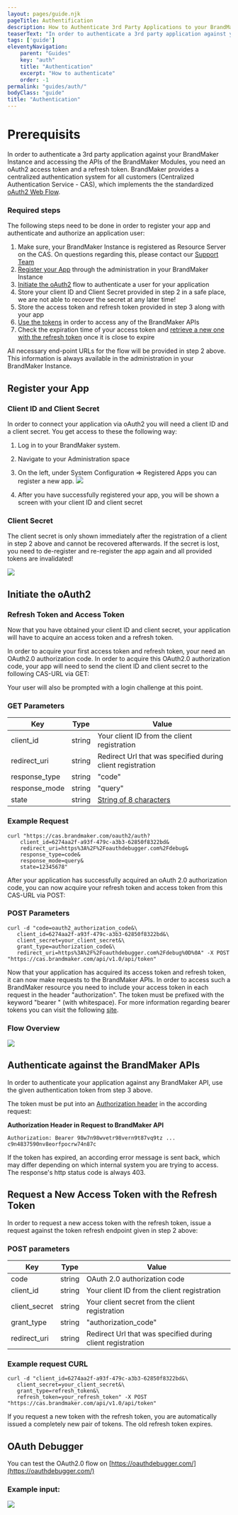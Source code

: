 ```yaml
---
layout: pages/guide.njk
pageTitle: Authentification
description: How to Authenticate 3rd Party Applications to your BrandMaker Instance
teaserText: "In order to authenticate a 3rd party application against your BrandMaker Instance and accessing the APIs of the BrandMaker Modules, you need an oAuth2 access token and a refresh token. BrandMaker provides a centralized authentication system for all customers (Centralized Authentication Service - CAS), which implements the the standardized oAuth2 Web Flow."
tags: ['guide']
eleventyNavigation:
    parent: "Guides"
    key: "auth"
    title: "Authentication"
    excerpt: "How to authenticate"
    order: -1
permalink: "guides/auth/"
bodyClass: "guide"
title: "Authentication"
---
```

Prerequisits
=============

In order to authenticate a 3rd party application against your BrandMaker
Instance and accessing the APIs of the BrandMaker Modules, you need an
oAuth2 access token and a refresh token. BrandMaker provides a
centralized authentication system for all customers (Centralized
Authentication Service - CAS), which implements the the standardized
[oAuth2 Web Flow](https://oauth.net/2/).

### Required steps
The following steps need to be done in order to register your app and
authenticate and authorize an application user:

1.  Make sure, your BrandMaker Instance is registered as Resource Server
    on the CAS. On questions regarding this, please contact our [Support
    Team](https://www.brandmaker.com/contact/support-ticket/)
2.  [Register your App](#register-your-app) through
    the administration in your BrandMaker Instance
3.  [Initiate the oAuth2](#initiate-the-oauth2) flow to
    authenticate a user for your application
4.  Store your client ID and Client Secret provided in step 2 in a safe
    place, we are not able to recover the secret at any later time!
5.  Store the access token and refresh token provided in step 3 along
    with your app
6.  [Use the tokens](#authenticate-against-the-brandmaker-apis) in order to
    access any of the BrandMaker APIs
7.  Check the expiration time of your access token and [retrieve a new
    one with the refresh token](#request-a-new-access-token-with-the-refresh-token)
    once it is close to expire

All necessary end-point URLs for the flow will be provided in step 2
above. This information is always available in the administration in
your BrandMaker Instance.

## Register your App

### Client ID and Client Secret

In order to connect your application via oAuth2 you will need a client
ID and a client secret. You get access to these the following way:

1.  Log in to your BrandMaker system.
2.  Navigate to your Administration space
3.  On the left, under System Configuration =\> Registered Apps you can
    register a new app. ![](/assets/guides/auth/clientsecret.png)

4.  After you have successfully registered your app, you will be shown a
    screen with your client ID and client secret

### Client Secret

The client secret is only shown immediately after the registration of a client in step 2 above and cannot be recovered afterwards. If the secret is lost, you need to de-register and re-register the app again and all provided tokens are invalidated!

 ![](/assets/guides/auth/clientsecretid.png)

## Initiate the oAuth2

### Refresh Token and Access Token

Now that you have obtained your client ID and client secret, your
application will have to acquire an access token and a refresh token.

In order to acquire your first access token and refresh token, your need
an OAuth2.0 authorization code. In order to acquire this OAuth2.0
authorization code, your app will need to send the client ID and client
secret to the following CAS-URL via GET:

Your user will also be prompted with a login challenge at this point.

### GET Parameters

|Key|Type|Value|
|--- |--- |--- |
|client_id|string|Your client ID from the client registration|
|redirect_uri|string|Redirect Url that was specified during client registration|
|response_type|string|"code"|
|response_mode|string|"query"|
|state|string|[String of 8 characters](https://auth0.com/docs/protocols/state-parameters)|

### Example Request

``` xquery
curl "https://cas.brandmaker.com/oauth2/auth?
    client_id=6274aa2f-a93f-479c-a3b3-62850f8322bd&
    redirect_uri=https%3A%2F%2Foauthdebugger.com%2Fdebug&
    response_type=code&
    response_mode=query&
    state=12345678"
```

 After your application has successfully acquired an oAuth 2.0 authorization code, you can now acquire your refresh token and access token from this CAS-URL via POST: 

 ### POST Parameters

 ``` xquery
curl -d "code=oauth2_authorization_code&\
    client_id=6274aa2f-a93f-479c-a3b3-62850f8322bd&\
    client_secret=your_client_secret&\
    grant_type=authorization_code&\
    redirect_uri=https%3A%2F%2Foauthdebugger.com%2Fdebug%0D%0A" -X POST "https://cas.brandmaker.com/api/v1.0/api/token"
```

Now that your application has acquired its access token and refresh token, it can now make requests to the BrandMaker APIs. In order to access such a BrandMaker resource you need to include your access token in each request in the header "authorization". The token must be prefixed with the keyword "bearer " (with whitespace). For more information regarding bearer tokens you can visit the following [site](https://tools.ietf.org/html/rfc6750).

### Flow Overview

 ![](/assets/guides/auth/flowoverview.png)

## Authenticate against the BrandMaker APIs

In order to authenticate your application against any BrandMaker API,
use the given authentication token from step 3 above.

The token must be put into an [Authorization
header](https://developer.mozilla.org/en-US/docs/Web/HTTP/Headers/Authorization)
in the according request:

**Authorization Header in Request to BrandMaker API**
``` xquery
Authorization: Bearer 98w7n98wvetr98vern9t87vq9tz ... c9n4837590nv8eorfpocrw74n87c
```

If the token has expired, an according error message is sent back, which
may differ depending on which internal system you are trying to access.
The response's http status code is always 403.

## Request a New Access Token with the Refresh Token

In order to request a new access token with the refresh token, issue a
request against the token refresh endpoint given in step 2 above:

### POST parameters

|Key|Type|Value|
|--- |--- |--- |
|code|string|OAuth 2.0 authorization code|
|client_id|string|Your client ID from the client registration|
|client_secret|string|Your client secret from the client registration|
|grant_type|string|"authorization_code"|
|redirect_uri|string|Redirect Url that was specified during client registration|

### Example request CURL

 ``` xquery
curl -d "client_id=6274aa2f-a93f-479c-a3b3-62850f8322bd&\
    client_secret=your_client_secret&\
    grant_type=refresh_token&\
    refresh_token=your_refresh_token" -X POST "https://cas.brandmaker.com/api/v1.0/api/token"
```

If you request a new token with the refresh token, you are automatically issued a completely new pair of tokens. The old refresh token expires.

## OAuth Debugger
You can test the OAuth2.0 flow on [https://oauthdebugger.com/](https://oauthdebugger.com/)

### Example input:

 ![](/assets/guides/auth/oauth2.png)
